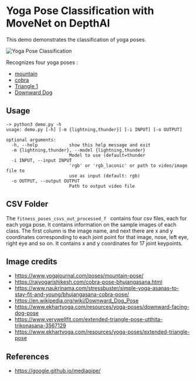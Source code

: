 # Yoga Pose Classification with MoveNet on DepthAI

This demo demonstrates the classification of yoga poses.

![Yoga Pose Classification](medias/yoga_pose.gif)

Recognizes four yoga poses :
- [mountain](https://en.wikipedia.org/wiki/Tadasana)
- [cobra](https://en.wikipedia.org/wiki/Bhujangasana)
- [Triangle 1](https://en.wikipedia.org/wiki/Trikonasana)
- [Downward Dog](https://en.wikipedia.org/wiki/Downward_Dog_Pose)

## Usage

```
-> python3 demo.py -h
usage: demo.py [-h] [-m {lightning,thunder}] [-i INPUT] [-o OUTPUT]

optional arguments:
  -h, --help            show this help message and exit
  -m {lightning,thunder}, --model {lightning,thunder}
                        Model to use (default=thunder
  -i INPUT, --input INPUT
                        'rgb' or 'rgb_laconic' or path to video/image file to
                        use as input (default: rgb)
  -o OUTPUT, --output OUTPUT
                        Path to output video file

```

## CSV Folder 

The ```fitness_poses_csvs_out_processed_f ``` contains four csv files, each for each yoga pose. It contains information on the sample images of each class. The first column is the image name, and next there are x and y coordinates corresponding to each joint point for that image, nose, left eye, right eye and so on. It contains x and y coordinates for 17 joint keypoints.

## Image credits

- https://www.yogajournal.com/poses/mountain-pose/
- https://rajyogarishikesh.com/cobra-pose-bhujangasana.html
- https://www.naukrinama.com/stressbuster/simple-yoga-asanas-to-stay-fit-and-young/bhujangasana-cobra-pose/
- https://en.wikipedia.org/wiki/Downward_Dog_Pose
- https://www.ekhartyoga.com/resources/yoga-poses/downward-facing-dog-pose
- https://www.verywellfit.com/extended-triangle-pose-utthita-trikonasana-3567129
- https://www.ekhartyoga.com/resources/yoga-poses/extended-triangle-pose

## References

- https://google.github.io/mediapipe/